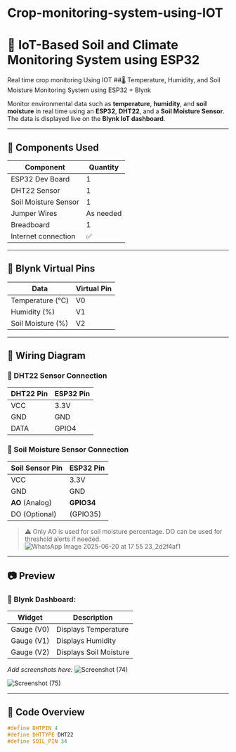 # Crop-monitoring-system-using-IOT
# 🌱 IoT-Based Soil and Climate Monitoring System using ESP32
Real time crop monitoring Using IOT
##🌡️ Temperature, Humidity, and Soil Moisture Monitoring System using ESP32 + Blynk

Monitor environmental data such as **temperature**, **humidity**, and **soil moisture** in real time using an **ESP32**, **DHT22**, and a **Soil Moisture Sensor**. The data is displayed live on the **Blynk IoT dashboard**.

---

## 🔧 Components Used

| Component             | Quantity |
|-----------------------|----------|
| ESP32 Dev Board       | 1        |
| DHT22 Sensor          | 1        |
| Soil Moisture Sensor  | 1        |
| Jumper Wires          | As needed |
| Breadboard            | 1        |
| Internet connection   | ✅       |

---

## 📲 Blynk Virtual Pins

| Data             | Virtual Pin |
|------------------|-------------|
| Temperature (°C) | V0          |
| Humidity (%)     | V1          |
| Soil Moisture (%)| V2          |

---

## 🔌 Wiring Diagram

### 🔹 DHT22 Sensor Connection

| DHT22 Pin | ESP32 Pin |
|-----------|-----------|
| VCC       | 3.3V      |
| GND       | GND       |
| DATA      | GPIO4     |

### 🔹 Soil Moisture Sensor Connection

| Soil Sensor Pin | ESP32 Pin |
|------------------|-----------|
| VCC              | 3.3V      |
| GND              | GND       |
| **AO** (Analog)  | **GPIO34** |
| DO (Optional)    | (GPIO35)  |

> ⚠️ Only AO is used for soil moisture percentage. DO can be used for threshold alerts if needed.
![WhatsApp Image 2025-06-20 at 17 55 23_2d2f4af1](https://github.com/user-attachments/assets/c7211bd0-91e5-4f0c-b02d-e544b0afebcd)

---

## 📷 Preview

### 📡 Blynk Dashboard:

| Widget | Description |
|--------|-------------|
| Gauge (V0) | Displays Temperature |
| Gauge (V1) | Displays Humidity |
| Gauge (V2) | Displays Soil Moisture |

_Add screenshots here:_
![Screenshot (74)](https://github.com/user-attachments/assets/8893b2ca-8fc6-4c4a-88dc-55704a097bc9)

![Screenshot (75)](https://github.com/user-attachments/assets/4b69a86c-b525-4a95-b598-56c584570bf0)


---

## 🔁 Code Overview

```cpp
#define DHTPIN 4
#define DHTTYPE DHT22
#define SOIL_PIN 34
